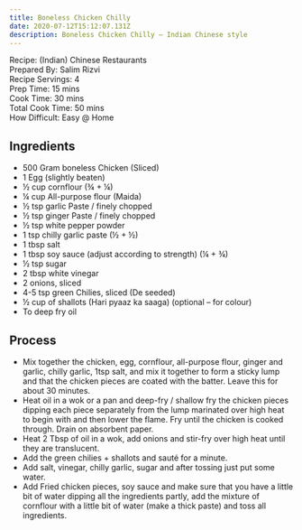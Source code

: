 ```yaml
---
title: Boneless Chicken Chilly
date: 2020-07-12T15:12:07.131Z
description: Boneless Chicken Chilly – Indian Chinese style
---
```

Recipe: (Indian) Chinese Restaurants  
Prepared By: Salim Rizvi  
Recipe Servings: 4  
Prep Time: 15 mins  
Cook Time: 30 mins  
Total Cook Time: 50 mins   
How Difficult: Easy @ Home  

## Ingredients 
- 500 Gram boneless Chicken (Sliced)
- 1 Egg (slightly beaten)
- ½ cup cornflour (¾ + ¼)
- ¼ cup All-purpose flour (Maida)
- ½ tsp garlic Paste / finely chopped 
- ½ tsp ginger Paste / finely chopped
- ½ tsp white pepper powder 
- 1 tsp chilly garlic paste (½ + ½)
- 1 tbsp salt
- 1 tbsp soy sauce (adjust according to strength) (¼ + ¾)
- ½ tsp sugar 
- 2 tbsp white vinegar
- 2 onions, sliced
- 4-5 tsp green Chilies, sliced (De seeded)
- ½ cup of shallots (Hari pyaaz ka saaga) (optional – for colour)
- To deep fry oil

## Process
- Mix together the chicken, egg, cornflour, all-purpose flour, ginger and garlic, chilly garlic, 1tsp salt, and mix it together to form a sticky lump and that the chicken pieces are coated with the batter. Leave this for about 30 minutes.
- Heat oil in a wok or a pan and deep-fry / shallow fry the chicken pieces dipping each piece separately from the lump marinated over high heat to begin with and then lower the flame. Fry until the chicken is cooked through. Drain on absorbent paper.
- Heat 2 Tbsp of oil in a wok, add onions and stir-fry over high heat until they are translucent. 
- Add the green chilies + shallots and sauté for a minute.
- Add salt, vinegar, chilly garlic, sugar and after tossing just put some water. 
- Add Fried chicken pieces, soy sauce and make sure that you have a little bit of water dipping all the ingredients partly, add the mixture of cornflour with a little bit of water (make a thick paste) and toss all ingredients.
